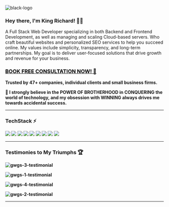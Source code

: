 
![black-logo](https://github.com/kingrgdev/kingrgdev/assets/42199746/9022cd30-8f22-4598-9ae9-7512568b9476)


### Hey there, I'm King Richard! 👋👑

A Full Stack Web Developer specializing in both Backend and Frontend Development, as well as managing and scaling Cloud-based servers. Who craft beautiful websites and personalized SEO services to help you succeed online. My values include simplicity, transparency, and long-term partnerships. My goal is to deliver user-focused solutions that drive growth and revenue for your business.

### <a href="https://guevarawebgraphics.com/contact-us" target="_blank" style="color:#000;">BOOK FREE CONSULTATION NOW! 🤙</a>

<b>Trusted by 47+ companies, individual clients and small business firms.</em>

🧠 I strongly believe in the <b>POWER OF BROTHERHOOD<b> in <b>CONQUERING</b> the world of technology, and my obsession with WINNING always drives me towards accidental success.

---

### TechStack ⚡

<img src="https://img.shields.io/badge/-PHP-777BB4?style=flat-square&logo=php&logoColor=FFFFFF"> <img src="https://img.shields.io/badge/-HTML5-E34F26?style=flat-square&logo=html5&logoColor=FFFFFF">
<img src="https://img.shields.io/badge/-CSS3-1572B6?style=flat-square&logo=css3&logoColor=FFFFFF">
<img src="https://img.shields.io/badge/-JavaScript-F7DF1E?style=flat-square&logo=javascript&logoColor=FFFFFF">
<img src="https://img.shields.io/badge/-Bootstrap-7952B3?style=flat-square&logo=bootstrap&logoColor=FFFFFF">
<img src="https://img.shields.io/badge/-Laravel-FF2D20?style=flat-square&logo=laravel&logoColor=FFFFFF">
<img src="https://img.shields.io/badge/-VueJS-4FC08D?style=flat-square&logo=vue.js&logoColor=FFFFFF">
<img src="https://img.shields.io/badge/-MySQL-4479A1?style=flat-square&logo=mysql&logoColor=FFFFFF">
<img src="https://img.shields.io/badge/-Git-F05032?style=flat-square&logo=git&logoColor=FFFFFF">

---

### Testimonies to My Triumphs 🏆

![gwgs-3-testimonial](https://github.com/kingrgdev/kingrgdev/assets/42199746/3dd5577b-5c45-4327-bbcb-3c3e2bbb6252)

![gwgs-1-testimonial](https://github.com/kingrgdev/kingrgdev/assets/42199746/97b9709d-0f75-4938-946d-0a0a7df26309)

![gwgs-4-testimonial](https://github.com/kingrgdev/kingrgdev/assets/42199746/6268c410-82b6-4f3e-8348-e1cc0ea779b2)

![gwgs-2-testimonial](https://github.com/kingrgdev/kingrgdev/assets/42199746/a17cc214-b16f-4a05-b308-0944a5822f2c)


---
<!--
Here are some ideas to get you started:

- 🔭 I’m currently working on ...
- 🌱 I’m currently learning ...
- 👯 I’m looking to collaborate on ...
- 🤔 I’m looking for help with ...
- 💬 Ask me about ...
- 📫 How to reach me: ...
- 😄 Pronouns: ...
- ⚡ Fun fact: ...
-->
